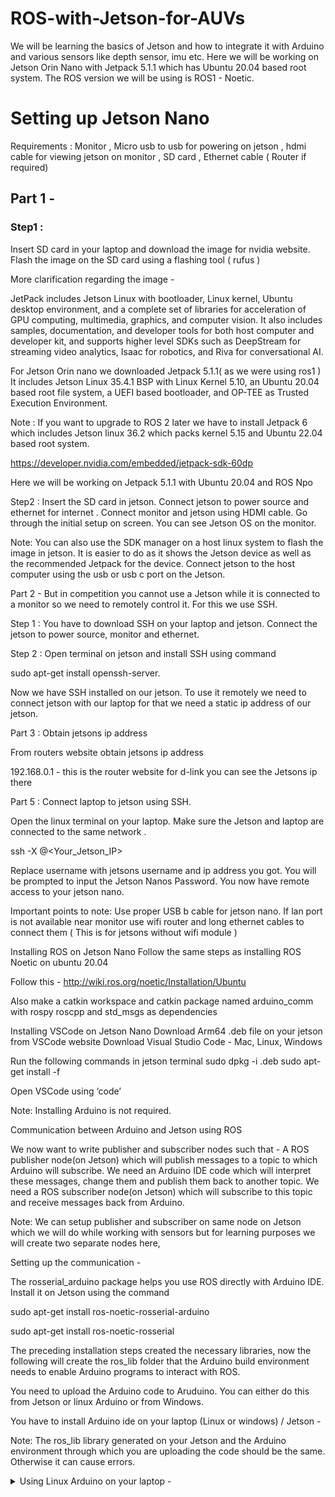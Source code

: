 # ROS-with-Jetson-for-AUVs
We will be learning the basics of Jetson and how to integrate it with Arduino and various sensors like depth sensor, imu etc.
Here we will be working on Jetson Orin Nano with Jetpack 5.1.1 which has Ubuntu 20.04 based root system. The ROS version we will be using is ROS1 - Noetic.

# Setting up Jetson Nano

Requirements :
Monitor , Micro usb to usb for powering on jetson , hdmi cable for viewing jetson on monitor , SD card , Ethernet cable ( Router if required)

## Part 1 - 

### Step1 : 

Insert SD card in your laptop and download the image for nvidia website. Flash the image on the SD card using a flashing tool ( rufus )

More clarification regarding the image - 

JetPack includes Jetson Linux with bootloader, Linux kernel, Ubuntu desktop environment, and a complete set of libraries for acceleration of GPU computing, multimedia, graphics, and computer vision. It also includes samples, documentation, and developer tools for both host computer and developer kit, and supports higher level SDKs such as DeepStream for streaming video analytics, Isaac for robotics, and Riva for conversational AI. 


For Jetson Orin nano we downloaded Jetpack 5.1.1( as we were using ros1 )
It includes Jetson Linux 35.4.1 BSP with Linux Kernel 5.10, an Ubuntu 20.04 based root file system, a UEFI based bootloader, and OP-TEE as Trusted Execution Environment.


Note : If you want to upgrade to ROS 2 later we have to install Jetpack 6 which includes Jetson linux 36.2 which packs kernel 5.15 and Ubuntu 22.04 based root system.


https://developer.nvidia.com/embedded/jetpack-sdk-60dp 

Here we will be working on Jetpack 5.1.1 with Ubuntu 20.04 and ROS Npo


Step2 :  Insert the SD card in jetson. Connect jetson to power source and ethernet for internet . Connect monitor and jetson using HDMI cable. Go through the initial setup on screen.
You can see Jetson OS on the monitor.

Note: You can also use the SDK manager on a host linux system to flash the image in jetson. It is easier to do as it shows the Jetson device as well as the recommended Jetpack for the device. Connect jetson to the host computer using the usb or usb c port on the Jetson.

Part 2 - But in competition you cannot use a Jetson while it is connected to a monitor so we need to remotely control it. For this we use SSH.

Step 1 : You have to download SSH on your laptop and jetson. Connect the jetson  to power source, monitor and ethernet.

Step 2 : Open terminal on jetson and install SSH using command

sudo apt-get install openssh-server.

Now we have SSH installed on our jetson. To use it remotely we need to connect jetson with our laptop for that we need a static ip address of our jetson.

Part 3 : Obtain jetsons ip address

From routers website obtain jetsons ip address

192.168.0.1  - this is the router website for d-link you can see the Jetsons ip there

Part 5 : Connect laptop to jetson using SSH.

Open the linux terminal on your laptop. Make sure the Jetson and laptop are connected to the same network .

ssh -X <Username>@<Your_Jetson_IP>

Replace username with jetsons username and ip address you got.
You will be prompted to input the Jetson Nanos Password.
You now have remote access to your jetson nano.

Important points to note:
Use proper USB b cable for jetson nano. 
If lan port is not available near monitor use wifi router and long ethernet cables to connect them ( This is for jetsons without wifi module )

Installing ROS on Jetson Nano
Follow the same steps as installing ROS Noetic on ubuntu 20.04

Follow this -
http://wiki.ros.org/noetic/Installation/Ubuntu

Also make a catkin workspace and catkin package named arduino_comm with rospy roscpp and std_msgs as dependencies

Installing VSCode on Jetson Nano
Download Arm64 .deb file on your jetson from VSCode website
Download Visual Studio Code - Mac, Linux, Windows

Run the following commands in jetson terminal
sudo dpkg -i <downloaded-package-name>.deb
sudo apt-get install -f

Open VSCode using ‘code’

Note: Installing Arduino is not required.

Communication between Arduino and Jetson using ROS

We now want to write publisher and subscriber nodes such that -
A ROS publisher node(on Jetson) which will publish messages to a topic to which Arduino will subscribe.
We need an Arduino IDE code which will interpret these messages, change them and publish them back to another topic.
We need a ROS subscriber node(on Jetson) which will subscribe to this topic and receive messages back from Arduino.

Note: We can setup publisher and subscriber on same node on Jetson which we will do while working with sensors but for learning purposes we will create two separate nodes here,

Setting up the communication - 

The rosserial_arduino package helps you use ROS directly with Arduino IDE. Install it on Jetson using the command 


sudo apt-get install ros-noetic-rosserial-arduino


sudo apt-get install ros-noetic-rosserial

The preceding installation steps created the necessary libraries, now the following will create the ros_lib folder that the Arduino build environment needs to enable Arduino programs to interact with ROS.


You need to upload the Arduino code to Aruduino. You can either do this from Jetson or linux Arduino or from Windows.

You have to install Arduino ide on your laptop (Linux or windows) / Jetson - 

Note: The ros_lib library generated on your Jetson and the Arduino environment through which you are uploading the code should be the same. Otherwise it can cause errors.

<details>
<summary>Using Linux Arduino on your laptop -</summary>
Install Arduino IDE on your Ubuntu 20.04 . After Installation a <sketchbook> directory will be formed where the Linux Arduino environment saves your sketches. Typically this is a directory called sketchbook or Arduino in your home directory. e.g cd ~/Arduino/libraries

You have to generate the ros_lib library and save it in the Linux Arduino environment as  the jetson and the Arduino IDE should have the same ros_lib library.

You should have pre-installed ros noetic and rosserial_arduino package on your laptop.

Generate the ros_lib folder -

```
cd <sketchbook>/libraries
rm -rf ros_lib  
rosrun rosserial_arduino make_libraries.py
```
</details>



